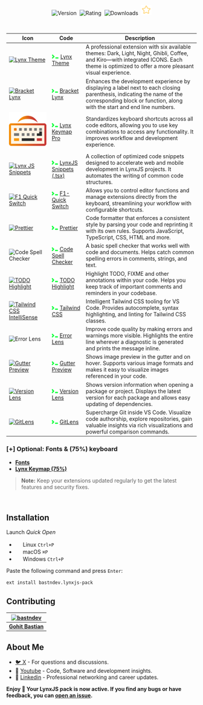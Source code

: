 <p align="center">
  <img src="https://vsmarketplacebadges.dev/version-short/bastndev.lynxjs-pack.jpg?style=for-the-badge&colorA=E91E63&colorB=EEEEEE&color=33BFFF&label=VERSION" alt="Version">&nbsp;
  <img src="https://vsmarketplacebadges.dev/rating-short/bastndev.lynxjs-pack.jpg?style=for-the-badge&colorA=E91E63&colorB=EEEEEE&color=33BFFF&label=Rating" alt="Rating">&nbsp;
  <img src="https://vsmarketplacebadges.dev/downloads-short/bastndev.lynxjs-pack.jpg?style=for-the-badge&colorA=E91E63&colorB=EEEEEE&color=33BFFF&label=Downloads" alt="Downloads">&nbsp;
  <a href="https://github.com/bastndev/Lynxjs-Pack"><img src="https://raw.githubusercontent.com/bastndev/Lynxjs-Pack/refs/heads/main/assets/images/star.png" width="26.6px" alt="Github Star ⭐️"></a>
</p>

</br>

| Icon                                                                                                                                                                                                                                                                         | Code                                                                                                                                                                                                   | Description                                                                                                                                                                                        |
| ---------------------------------------------------------------------------------------------------------------------------------------------------------------------------------------------------------------------------------------------------------------------------- | ------------------------------------------------------------------------------------------------------------------------------------------------------------------------------------------------------ | -------------------------------------------------------------------------------------------------------------------------------------------------------------------------------------------------- |
| [![Lynx Theme](https://bastndev.gallerycdn.vsassets.io/extensions/bastndev/lynx-theme/0.1.2/1744898058774/Microsoft.VisualStudio.Services.Icons.Default)](https://marketplace.visualstudio.com/items?itemName=bastndev.lynx-theme)                                           | <img src="https://raw.githubusercontent.com/bastndev/Lynxjs-Pack/refs/heads/main/assets/gif/code.gif" width="19"/> [Lynx Theme](https://github.com/bastndev/Lynx-Theme)                                | A professional extension with six available themes: Dark, Light, Night, Ghibli, Coffee, and Kiro—with integrated ICONS. Each theme is optimized to offer a more pleasant visual experience.        |
| [![Bracket Lynx](https://bastndev.gallerycdn.vsassets.io/extensions/bastndev/bracket-lynx/0.3.2/1750119273143/Microsoft.VisualStudio.Services.Icons.Default)](https://marketplace.visualstudio.com/items?itemName=bastndev.bracket-lynx)                                     | <img src="https://raw.githubusercontent.com/bastndev/Lynxjs-Pack/refs/heads/main/assets/images/code.png" width="17"/> [Bracket Lynx](https://github.com/bastndev/Bracket-Lynx)                         | Enhances the development experience by displaying a label next to each closing parenthesis, indicating the name of the corresponding block or function, along with the start and end line numbers. |
| [![Lynx Keymap](https://raw.githubusercontent.com/bastndev/Lynx-Keymap/refs/heads/main/assets/images/logo.png)](https://marketplace.visualstudio.com/items?itemName=bastndev.lynx-keymap)                                                                                    | <img src="https://raw.githubusercontent.com/bastndev/Lynxjs-Pack/refs/heads/main/assets/images/code.png" width="17"/> [Lynx Keymap Pro](https://github.com/bastndev/Lynx-Keymap)                       | Standardizes keyboard shortcuts across all code editors, allowing you to use key combinations to access any functionality. It improves workflow and development experience.                        |
| [![Lynx JS Snippets](https://bastndev.gallerycdn.vsassets.io/extensions/bastndev/lynx-js-snippets/0.2.0/1745166683713/Microsoft.VisualStudio.Services.Icons.Default)](https://marketplace.visualstudio.com/items?itemName=bastndev.lynx-js-snippets)                         | <img src="https://raw.githubusercontent.com/bastndev/Lynxjs-Pack/refs/heads/main/assets/images/code.png" width="17"/> [LynxJS Snippets (.tsx)](https://github.com/bastndev/Lynx-js-Snippets)           | A collection of optimized code snippets designed to accelerate web and mobile development in LynxJS projects. It automates the writing of common code structures.                                  |
| [![F1 Quick Switch](https://bastndev.gallerycdn.vsassets.io/extensions/bastndev/f1/0.2.1/1752544035624/Microsoft.VisualStudio.Services.Icons.Default)](https://marketplace.visualstudio.com/items?itemName=bastndev.f1)                                                      | <img src="https://raw.githubusercontent.com/bastndev/Lynxjs-Pack/refs/heads/main/assets/images/code.png" width="17"/> [F1-Quick Switch](https://github.com/bastndev/f1)                                | Allows you to control editor functions and manage extensions directly from the keyboard, streamlining your workflow with configurable shortcuts.                                                   |
| [![Prettier](https://esbenp.gallerycdn.vsassets.io/extensions/esbenp/prettier-vscode/11.0.0/1723648421534/Microsoft.VisualStudio.Services.Icons.Default)](https://marketplace.visualstudio.com/items?itemName=esbenp.prettier-vscode)                                        | <img src="https://raw.githubusercontent.com/bastndev/Lynxjs-Pack/refs/heads/main/assets/images/code.png" width="17"/> [Prettier](https://github.com/prettier/prettier)                                 | Code formatter that enforces a consistent style by parsing your code and reprinting it with its own rules. Supports JavaScript, TypeScript, CSS, HTML and more.                                    |
| <img src="https://streetsidesoftware.gallerycdn.vsassets.io/extensions/streetsidesoftware/code-spell-checker/4.2.3/1753028947698/Microsoft.VisualStudio.Services.Icons.Default" alt="Code Spell Checker" width="120"/>                                                       | <img src="https://raw.githubusercontent.com/bastndev/Lynxjs-Pack/refs/heads/main/assets/images/code.png" width="17"/> [Code Spell Checker](https://github.com/streetsidesoftware/vscode-spell-checker) | A basic spell checker that works well with code and documents. Helps catch common spelling errors in comments, strings, and text.                                                                  |
| [![TODO Highlight](https://wayou.gallerycdn.vsassets.io/extensions/wayou/vscode-todo-highlight/1.0.5/1635478170130/Microsoft.VisualStudio.Services.Icons.Default)](https://marketplace.visualstudio.com/items?itemName=wayou.vscode-todo-highlight)                          | <img src="https://raw.githubusercontent.com/bastndev/Lynxjs-Pack/refs/heads/main/assets/images/code.png" width="17"/> [TODO Highlight](https://github.com/wayou/vscode-todo-highlight)                 | Highlight TODO, FIXME and other annotations within your code. Helps you keep track of important comments and reminders in your codebase.                                                           |
| [![Tailwind CSS IntelliSense](https://bradlc.gallerycdn.vsassets.io/extensions/bradlc/vscode-tailwindcss/0.14.26/1754073884108/Microsoft.VisualStudio.Services.Icons.Default)](https://marketplace.visualstudio.com/items?itemName=bradlc.vscode-tailwindcss)                | <img src="https://raw.githubusercontent.com/bastndev/Lynxjs-Pack/refs/heads/main/assets/images/code.png" width="17"/> [Tailwind CSS](https://github.com/tailwindlabs/tailwindcss-intellisense)         | Intelligent Tailwind CSS tooling for VS Code. Provides autocomplete, syntax highlighting, and linting for Tailwind CSS classes.                                                                    |
| <img src="https://usernamehw.gallerycdn.vsassets.io/extensions/usernamehw/errorlens/3.26.0/1745913515439/Microsoft.VisualStudio.Services.Icons.Default" alt="Error Lens" width="120"/>                                                                                       | <img src="https://raw.githubusercontent.com/bastndev/Lynxjs-Pack/refs/heads/main/assets/images/code.png" width="17"/> [Error Lens](https://github.com/usernamehw/vscode-error-lens)                    | Improve code quality by making errors and warnings more visible. Highlights the entire line wherever a diagnostic is generated and prints the message inline.                                      |
| [![Gutter Preview](https://kisstkondoros.gallerycdn.vsassets.io/extensions/kisstkondoros/vscode-gutter-preview/0.32.2/1732997211540/Microsoft.VisualStudio.Services.Icons.Default)](https://marketplace.visualstudio.com/items?itemName=kisstkondoros.vscode-gutter-preview) | <img src="https://raw.githubusercontent.com/bastndev/Lynxjs-Pack/refs/heads/main/assets/images/code.png" width="17"/> [Gutter Preview](https://github.com/kisstkondoros/gutter-preview)                | Shows image preview in the gutter and on hover. Supports various image formats and makes it easy to visualize images referenced in your code.                                                      |
| [![Version Lens](https://pflannery.gallerycdn.vsassets.io/extensions/pflannery/vscode-versionlens/1.22.2/1747670637569/Microsoft.VisualStudio.Services.Icons.Default)](https://marketplace.visualstudio.com/items?itemName=pflannery.vscode-versionlens)                     | <img src="https://raw.githubusercontent.com/bastndev/Lynxjs-Pack/refs/heads/main/assets/images/code.png" width="17"/> [Version Lens](https://gitlab.com/versionlens/vscode-versionlens)                | Shows version information when opening a package or project. Displays the latest version for each package and allows easy updating of dependencies.                                                |
| [![GitLens](https://eamodio.gallerycdn.vsassets.io/extensions/eamodio/gitlens/2025.8.1205/1754989816560/Microsoft.VisualStudio.Services.Icons.Default)](https://marketplace.visualstudio.com/items?itemName=eamodio.gitlens)                                                 | <img src="https://raw.githubusercontent.com/bastndev/Lynxjs-Pack/refs/heads/main/assets/images/code.png" width="17"/> [GitLens](https://github.com/gitkraken/vscode-gitlens)                           | Supercharge Git inside VS Code. Visualize code authorship, explore repositories, gain valuable insights via rich visualizations and powerful comparison commands.                                  |

### [+] Optional: Fonts & (75%) keyboard

- **[Fonts](https://github.com/bastndev/Lynx-Theme/releases/tag/v1.2.5)**
- **[Lynx Keymap (75%)](https://marketplace.visualstudio.com/items?itemName=bastndev.lynx-keymap-75)**

> **Note:** Keep your extensions updated regularly to get the latest features and security fixes.

</br>

## Installation

Launch _Quick Open_

- <img src="https://www.kernel.org/theme/images/logos/favicon.png" width=16 height=16/> Linux `Ctrl+P`
- <img src="https://developer.apple.com/favicon.ico" width=16 height=16/> macOS `⌘P`
- <img src="https://www.microsoft.com/favicon.ico" width=16 height=16/> Windows `Ctrl+P`

Paste the following command and press `Enter`:

```
ext install bastndev.lynxjs-pack
```

## Contributing

| [![bastndev](https://github.com/bastndev.png?size=100)](https://bastndev.com) |
| :---------------------------------------------------------------------------: |
|               **[Gohit Bastian](https://github.com/bastndev)**                |

## About Me

- [🐦 X](https://twitter.com/bastndev) - For questions and discussions.
- 🔴 [Youtube](https://www.youtube.com/@bastndev?sub_confirmation=1) - Code, Software and development insights.
- 💼 [Linkedin](https://www.linkedin.com/in/bastndev) - Professional networking and career updates.

**Enjoy 🎉 Your LynxJS pack is now active. If you find any bugs or have feedback, you can [open an issue](https://github.com/bastndev/LynxJs-Packge/issues).**

